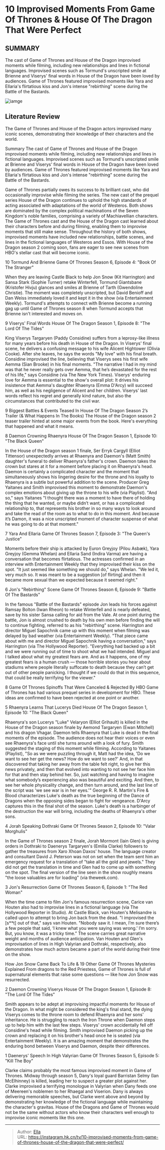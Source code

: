 # 10 Improvised Moments From Game Of Thrones &amp; House Of The Dragon That Were Perfect


## SUMMARY 


 The cast of 
Game of Thrones
 and 
House of the Dragon
 improvised moments while filming, including new relationships and lines in fictional languages. 
 Improvised scenes such as Tormund&#39;s unscripted smile at Brienne and Viserys&#39; final words in 
House of the Dragon
 have been loved by audiences. 
Game of Thrones
 featured improvised moments like Yara and Ellaria&#39;s flirtatious kiss and Jon&#39;s intense &#34;rebirthing&#34; scene during the Battle of the Bastards. 

![iamge](https://static1.srcdn.com/wordpress/wp-content/uploads/2024/01/game-of-thrones-house-of-dragon-improvised-moments.jpg)

## Literature Review
The Game of Thrones and House of the Dragon actors improvised many iconic scenes, demonstrating their knowledge of their characters and the world.




Summary
 The cast of 
Game of Thrones
 and 
House of the Dragon
 improvised moments while filming, including new relationships and lines in fictional languages. 
 Improvised scenes such as Tormund&#39;s unscripted smile at Brienne and Viserys&#39; final words in 
House of the Dragon
 have been loved by audiences. 
Game of Thrones
 featured improvised moments like Yara and Ellaria&#39;s flirtatious kiss and Jon&#39;s intense &#34;rebirthing&#34; scene during the Battle of the Bastards. 


Game of Thrones partially owes its success to its brilliant cast, who did occasionally improvise while filming the series. The new cast of the prequel series House of the Dragon continues to uphold the high standards of acting associated with adaptations of the world of Westeros. Both shows are dominated by the complex political machinations of the Seven Kingdom&#39;s noble families, comprising a variety of Machiavellian characters.
The Game of Thrones cast and the House of the Dragon cast learned about their characters before and during filming, enabling them to improvise moments that still make sense. Throughout the history of both shows, improvised moments have included new relationships, battle scenes, and lines in the fictional languages of Westeros and Essos. With House of the Dragon season 2 coming soon, fans are eager to see new scenes from HBO&#39;s stellar cast that will become iconic.









 








 10  Tormund And Brienne 
Game Of Thrones Season 6, Episode 4: &#34;Book Of The Stranger&#34;
        

When they are leaving Castle Black to help Jon Snow (Kit Harrington) and Sansa Stark (Sophie Turner) retake Winterfell, Tormund Giantsbane (Kristofer Hivju) glances and smiles at Brienne of Tarth (Gwendoline Christie). The moment was completely unscripted, but David Benioff and Dan Weiss immediately loved it and kept it in the show (via Entertainment Weekly). Tormund&#39;s attempts to connect with Brienne become a running gag up until Game of Thrones season 8 when Tormund accepts that Brienne isn&#39;t interested and moves on.





 9  Viserys&#39; Final Words 
House Of The Dragon Season 1, Episode 8: &#34;The Lord Of The Tides&#34;


 







King Viserys Targaryen (Paddy Considine) suffers from a leprosy-like illness for many years before his death in House of the Dragon. In Viserys&#39; final scene, he delivers a confusing message to his wife Alicent Hightower (Olivia Cooke). After she leaves, he says the words &#34;My love&#34; with his final breath. Considine improvised the line, believing that Viserys sees his first wife Aemma (Sian Brooke) in his final moments.
&#34;The narrative I had in my mind was that he never really gets over Aemma, that he’s devastated for the rest of his life,&#34; says Considine (via The New York Times). Viserys&#39; enduring love for Aemma is essential to the show&#39;s overall plot: It drives his insistence that Aemma&#39;s daughter Rhaenyra (Emma D&#39;Arcy) will succeed him, as well as his negligence of Alicent and her children. Viserys&#39; last words reflect his regret and generally kind nature, but also the circumstances that contributed to the civil war.
            
 
 9 Biggest Battles &amp; Events Teased In House Of The Dragon Season 2’s Trailer (&amp; What Happens In The Books) 
The House of the Dragon season 2 teaser trailer hinted at some major events from the book. Here&#39;s everything that happened and what it means.









 8  Daemon Crowning Rhaenyra 
House Of The Dragon Season 1, Episode 10: &#34;The Black Queen&#34;
        

In the House of the Dragon season 1 finale, Ser Erryk Cargyll (Elliot Tittensor) unexpectedly arrives at Rhaenyra and Daemon&#39;s (Matt Smith) daughter&#39;s funeral to deliver Rhaenyra&#39;s father&#39;s crown. Daemon takes the crown but stares at it for a moment before placing it on Rhaenyra&#39;s head. Daemon is certainly a complicated character and the moment that simultaneously shows his lingering desire for the throne and his loyalty to Rhaenyra is a subtle but powerful addition to the scene. Producer Greg Yaitanes and Smith improvised this moment to demonstrate Daemon&#39;s complex emotions about giving up the throne to his wife (via Playlist).
&#34;And so,&#34; says Yaitanes &#34;I thought there was a moment to have there of holding the thing that he wanted, or maybe didn’t want, or has a complicated relationship to, that represents his brother in so many ways to look around and take the read of the room as to what to do in this moment. And because it’s Damon, it was a nice unscripted moment of character suspense of what he was going to do at that moment.&#34;







 7  Yara And Ellaria 
Game Of Thrones Season 7, Episode 3: &#34;The Queen&#39;s Justice&#34;
        

Moments before their ship is attacked by Euron Greyjoy (Pilou Asbæk), Yara Greyjoy (Gemma Whelan) and Ellaria Sand (Indira Varma) are having a conversation that becomes flirtatious. The actresses confirmed in an interview with Entertainment Weekly that they improvised their kiss on the spot. &#34;It just seemed like something we should do,&#34; says Whelan. &#34;We led it, very much so. It was meant to be a suggestion [of flirting] and then it became more sexual than we expected because it seemed right.&#34;





 6  Jon&#39;s &#34;Rebirthing&#34; Scene 
Game Of Thrones Season 6, Episode 9: &#34;Battle Of The Bastards&#34;


 







In the famous &#34;Battle of the Bastards&#34; episode Jon leads his forces against Ramsay Bolton (Iwan Rheon) to retake Winterfell and is nearly defeated, save by his sister Sansa calling for aid from the Vale. At one point during the battle, Jon is almost crushed to death by his own men before finding the will to continue fighting, referred to as his &#34;rebirthing&#34; scene. Harrington and director Miguel Sapochnik came up with this moment when filming was delayed by bad weather (via Entertainment Weekly).
&#34;That piece came about with me and director Miguel Sapochnik having a conversation,&#34; says Harrington (via The Hollywood Reporter). &#34;Everything had backed up a bit and we were running out of time to shoot what we had intended. Miguel and I talked about what my greatest fears are. And as it happens, one of my greatest fears is a human crush — those horrible stories you hear about stadiums where people literally suffocate to death because they can’t get out of other people panicking. I thought if we could do that in this sequence, that could be really terrifying for the viewer.&#34;
            
 
 8 Game Of Thrones Spinoffs That Were Canceled &amp; Rejected By HBO 
Game of Thrones has had various prequel series in development for HBO. These ideas are confirmed to have been rejected at one point or another.









 5  Rhaenyra Learns That Lucerys Died 
House Of The Dragon Season 1, Episode 10: &#34;The Black Queen&#34;


 







Rhaenyra&#39;s son Lucerys &#34;Luke&#34; Velaryon (Elliot Grihault) is killed in the House of the Dragon season finale by Aemond Targaryen (Ewan Mitchell) and his dragon Vhagar. Daemon tells Rhaenyra that Luke is dead in the final moments of the episode. The audience does not hear their voices or even see Rhaenyra&#39;s face until she turns around with a look of fury. Smith suggested the staging of this moment while filming. According to Yaitanes (Playlist),
&#34;So as we were puzzling through it, Matt had the idea, &#39;Do we want to see her get the news? How do we want to see?&#39; And, in that discovered that taking her away from the table felt right, to give her this news privately, and then that evolved into wanting to not see her face him for that and then stay behind her. So, just watching and having to imagine what somebody’s experiencing also was beautiful and exciting. And then, to see her whole physicality change, and then turn around, and the last line of the script was &#39;we see war is in her eyes.&#39;&#34;
George R. R. Martin&#39;s Fire &amp; Blood characterizes Luke&#39;s death as the true beginning of the Dance of Dragons when the opposing sides began to fight for vengeance. D&#39;Arcy captures this in the final shot of the season. Luke&#39;s death is a harbinger of the destruction the war will bring, including the deaths of Rhaenyra&#39;s other sons.





 4  Jorah Speaking Dothraki 
Game Of Thrones Season 2, Episode 10: &#34;Valar Morghulis&#34;
        

In the Game of Thrones season 2 finale, Jorah Mormont (Iain Glen) is giving orders in Dothraki to Daenerys Targaryen&#39;s (Emilia Clarke) followers to gather the treasures from Xaro Xhoan Daxos&#39; house. The language creator and consultant David J. Peterson was not on set when the team sent him an emergency request for a translation of &#34;take all the gold and jewels.&#34; They did not get the translation in time and Glen had to come up with something on the spot. The final version of the line seen in the show roughly means &#34;the loose valuables are for loading&#34; (via theweek.com).





 3  Jon&#39;s Resurrection 
Game Of Thrones Season 6, Episode 1: &#34;The Red Woman&#34;
        

When the time came to film Jon&#39;s famous resurrection scene, Carice van Houten also had to improvise lines in a fictional language (via The Hollywood Reporter in Studio). At Castle Black, van Houten&#39;s Melisandre is called upon to attempt to bring Jon back from the dead. &#34;I improvised the [s**t] out of that,&#34; says van Houten.
&#34;Nobody saw it. I mean, I’m sure there’s a few people that said, ‘I knew what you were saying was wrong.’ I’m sorry. But, you know, it was a tricky time.” The scene carries great narrative weight and months of audience anticipation. Van Houten and Glen&#39;s improvisation of lines in High Valyrian and Dothraki, respectively, also demonstrates how much actors became a part of the world during their time on the show.
            
 
 How Jon Snow Came Back To Life &amp; 19 Other Game Of Thrones Mysteries Explained 
From dragons to the Red Priestess, Game of Thrones is full of supernatural elements that raise some questions — like how Jon Snow was resurrected.









 2  Daemon Crowning Viserys 
House Of The Dragon Season 1, Episode 8: &#34;The Lord Of The Tides&#34;
        

Smith appears to be adept at improvising impactful moments for House of the Dragon. In what might be considered the king&#39;s final stand, the dying Viserys comes to the throne room to defend Rhaenyra and her sons&#39; inheritance. He is struggling to reach the Iron Throne when Daemon steps up to help him with the last few steps. Viserys&#39; crown accidentally fell off Considine&#39;s head while filming. Smith improvised Daemon picking up the crown and replacing it on his brother&#39;s head once he is seated (via Entertainment Weekly). It is an amazing moment that demonstrates the enduring bond between Viserys and Daemon, despite their differences.





 1  Daenerys&#39; Speech In High Valyrian 
Game Of Thrones Season 5, Episode 5: &#34;Kill The Boy&#34;
        

Clarke claims probably the most famous improvised moment in Game of Thrones. Midway through season 5, Dany&#39;s loyal guard Barristan Selmy (Ian McElhinney) is killed, leading her to suspect a greater plot against her. Clarke improvised a terrifying monologue in Valyrian when Dany feeds one of Meereen&#39;s noblemen to her Rhaegal and Viserion. Dany is always delivering memorable speeches, but Clarke went above and beyond by demonstrating her knowledge of the fictional language while maintaining the character&#39;s gravitas. House of the Dragons and Game of Thrones would not be the same without actors who know their characters well enough to improvise iconic moments like this one.


---

> Author: [Ella](https://instagram.hk.cn/)  
> URL: https://instagram.hk.cn/tv/10-improvised-moments-from-game-of-thrones-house-of-the-dragon-that-were-perfect/  

